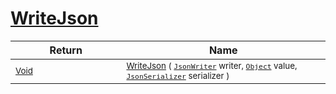 # [WriteJson](./DistanceFunctionJsonConverter-100664046.md)



| Return | Name | 
| --- | --- | 
| <sub>[Void](https://docs.microsoft.com/en-us/dotnet/api/System.Void)</sub><img width=200/>| <sub>[WriteJson](./DistanceFunctionJsonConverter-100664046.md) ( [`JsonWriter`](./DistanceFunctionJsonConverter-100664046.md) writer, [`Object`](https://docs.microsoft.com/en-us/dotnet/api/System.Object) value, [`JsonSerializer`](./DistanceFunctionJsonConverter-100664046.md) serializer )</sub>| <br>


